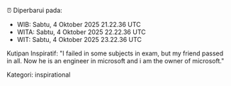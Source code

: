 ⏰ Diperbarui pada:
- WIB: Sabtu, 4 Oktober 2025 21.22.36 UTC
- WITA: Sabtu, 4 Oktober 2025 22.22.36 UTC
- WIT: Sabtu, 4 Oktober 2025 23.22.36 UTC

Kutipan Inspiratif:
"I failed in some subjects in exam, but my friend passed in all. Now he is an engineer in microsoft and i am the owner of microsoft."


Kategori: inspirational


